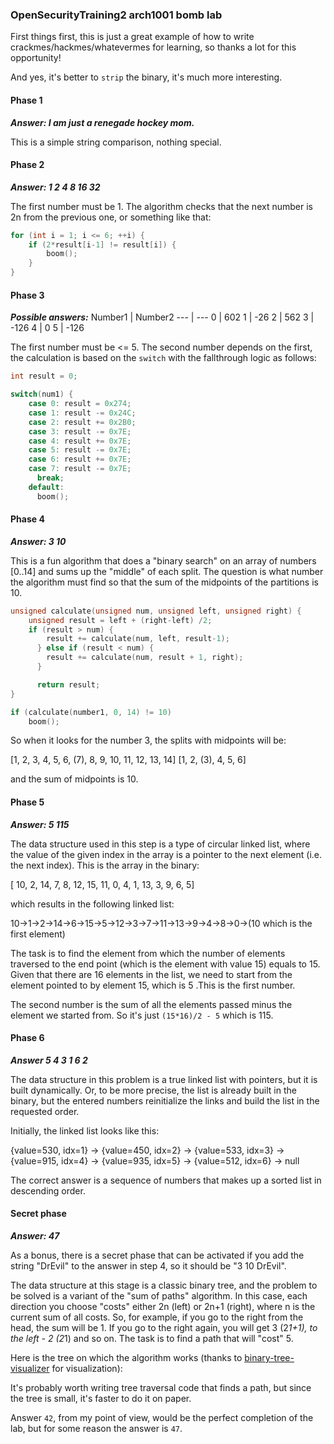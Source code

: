 
 ### OpenSecurityTraining2 arch1001 bomb lab
  
First things first, this is just a great example of how to write crackmes/hackmes/whatevermes for learning, so thanks a lot for this opportunity!

And yes, it's better to `strip` the binary, it's much more interesting.
  
#### Phase 1
***Answer: I am just a renegade hockey mom.***

This is a simple string comparison, nothing special.

#### Phase 2
***Answer: 1 2 4 8 16 32***

The first number must be 1. The algorithm checks that the next number is 2n from the previous one, or something like that:
```c
for (int i = 1; i <= 6; ++i) {
	if (2*result[i-1] != result[i]) {
		boom();
	}
}
``` 

#### Phase 3
***Possible answers:***
Number1 | Number2
--- | --- 
0 | 602
1 | -26
2 | 562
3 | -126
4 | 0
5 | -126

The first number must be <= 5. The second number depends on the first, the calculation is based on the `switch` with the fallthrough logic as follows:

```c
int result = 0;

switch(num1) {
	case 0: result = 0x274;
    case 1: result -= 0x24C;
    case 2: result += 0x2B0;
    case 3: result -= 0x7E;
    case 4: result += 0x7E;
    case 5: result -= 0x7E;
    case 6: result += 0x7E;
    case 7: result -= 0x7E;
      break;
    default:
      boom();
```

#### Phase 4
***Answer: 3 10***

This is a fun algorithm that does a "binary search" on an array of numbers [0..14] and sums up the "middle" of each split. The question is what number the algorithm must find so that the sum of the midpoints of the partitions is 10.

```c
unsigned calculate(unsigned num, unsigned left, unsigned right) {
	unsigned result = left + (right-left) /2;
	if (result > num) {
	    result += calculate(num, left, result-1);
	  } else if (result < num) {
	    result += calculate(num, result + 1, right);
	  }

	  return result;
}

if (calculate(number1, 0, 14) != 10)
	boom();
```

So when it looks for the number 3, the splits with midpoints will be:

[1, 2, 3, 4, 5, 6, (7), 8, 9, 10, 11, 12, 13, 14]
[1, 2, (3), 4, 5, 6]

and the sum of midpoints is 10.

#### Phase 5
***Answer: 5 115***

The data structure used in this step is a type of circular linked list, where the value of the given index in the array is a pointer to the next element (i.e. the next index). This is the array in the binary:

[ 10, 2, 14, 7, 8, 12, 15, 11, 0, 4, 1, 13, 3, 9, 6, 5]

which results in the following linked list:

10->1->2->14->6->15->5->12->3->7->11->13->9->4->8->0->(10 which is the first element)

The task is to find the element from which the number of elements traversed to the end point (which is the element with value 15) equals to 15. Given that there are 16 elements in the list, we need to start from the element pointed to by element 15, which is 5 .This is the first number.

The second number is the sum of all the elements passed minus the element we started from. So it's just `(15*16)/2 - 5` which is 115.

#### Phase 6
***Answer 5 4 3 1 6 2***

The data structure in this problem is a true linked list with pointers, but it is built dynamically. Or, to be more precise, the list is already built in the binary, but the entered numbers reinitialize the links and build the list in the requested order.

Initially, the linked list looks like this:

{value=530, idx=1} -> {value=450, idx=2} -> {value=533, idx=3} -> {value=915, idx=4} -> {value=935, idx=5} -> {value=512, idx=6} -> null

The correct answer is a sequence of numbers that makes up a sorted list in descending order.

#### Secret phase
***Answer: 47***

As a bonus, there is a secret phase that can be activated if you add the string "DrEvil" to the answer in step 4, so it should be "3 10 DrEvil".

The data structure at this stage is a classic binary tree, and the problem to be solved is a variant of the "sum of paths" algorithm. In this case, each direction you choose "costs" either 2n (left) or 2n+1 (right), where n is the current sum of all costs. So, for example, if you go to the right from the head, the sum will be 1. If you go to the right again, you will get 3 (2*1+1), to the left - 2 (2*1) and so on. The task is to find a path that will "cost" 5.

Here is the tree on which the algorithm works (thanks to [binary-tree-visualizer](https://www.npmjs.com/package/binary-tree-visualizer) for visualization):


It's probably worth writing tree traversal code that finds a path, but since the tree is small, it's faster to do it on paper.

Answer `42`, from my point of view, would be the perfect completion of the lab, but for some reason the answer is `47`.

